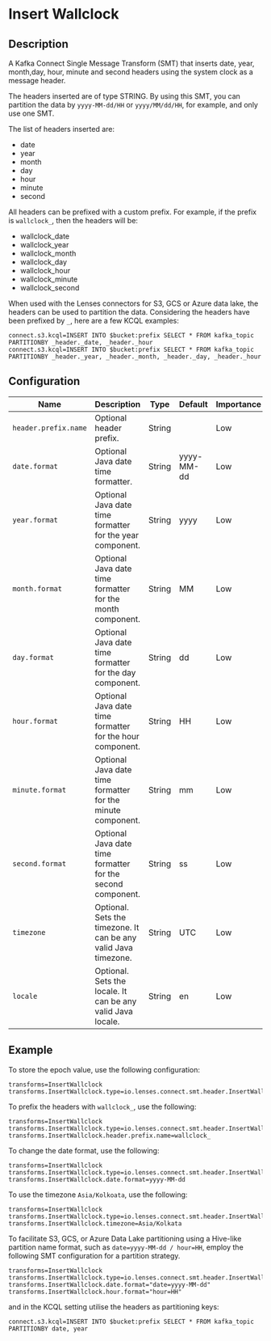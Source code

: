 # Insert Wallclock

## Description

A Kafka Connect Single Message Transform (SMT) that inserts date, year, month,day, hour, minute and second headers using
the system clock as a message header.

The headers inserted are of type STRING. By using this SMT, you can partition the data by `yyyy-MM-dd/HH`
or `yyyy/MM/dd/HH`, for example, and only use one SMT.

The list of headers inserted are:

* date
* year
* month
* day
* hour
* minute
* second

All headers can be prefixed with a custom prefix. For example, if the prefix is `wallclock_`, then the headers will be:

* wallclock_date
* wallclock_year
* wallclock_month
* wallclock_day
* wallclock_hour
* wallclock_minute
* wallclock_second

When used with the Lenses connectors for S3, GCS or Azure data lake, the headers can be used to partition the data.
Considering the headers have been prefixed by `_`, here are a few KCQL examples:

```
connect.s3.kcql=INSERT INTO $bucket:prefix SELECT * FROM kafka_topic PARTITIONBY _header._date, _header._hour
connect.s3.kcql=INSERT INTO $bucket:prefix SELECT * FROM kafka_topic PARTITIONBY _header._year, _header._month, _header._day, _header._hour
```

## Configuration

| Name                 | Description                                                     | Type   | Default    | Importance |
|----------------------|-----------------------------------------------------------------|--------|------------|------------|
| `header.prefix.name` | Optional header prefix.                                         | String |            | Low        |
| `date.format`        | Optional Java date time formatter.                              | String | yyyy-MM-dd | Low        |
| `year.format`        | Optional Java date time formatter for the year component.       | String | yyyy       | Low        |
| `month.format`       | Optional Java date time formatter for the month component.      | String | MM         | Low        |
| `day.format`         | Optional Java date time formatter for the day component.        | String | dd         | Low        |
| `hour.format`        | Optional Java date time formatter for the hour component.       | String | HH         | Low        |
| `minute.format`      | Optional Java date time formatter for the minute component.     | String | mm         | Low        |
| `second.format`      | Optional Java date time formatter for the second component.     | String | ss         | Low        |
| `timezone`           | Optional. Sets the timezone. It can be any valid Java timezone. | String | UTC        | Low        |
| `locale`             | Optional. Sets the locale. It can be any valid Java locale.     | String | en         | Low        |

## Example

To store the epoch value, use the following configuration:

```properties
transforms=InsertWallclock
transforms.InsertWallclock.type=io.lenses.connect.smt.header.InsertWallclockHeaders
```

To prefix the headers with `wallclock_`, use the following:

```properties
transforms=InsertWallclock
transforms.InsertWallclock.type=io.lenses.connect.smt.header.InsertWallclockHeaders
transforms.InsertWallclock.header.prefix.name=wallclock_
```

To change the date format, use the following:

```properties
transforms=InsertWallclock
transforms.InsertWallclock.type=io.lenses.connect.smt.header.InsertWallclockHeaders
transforms.InsertWallclock.date.format=yyyy-MM-dd
```

To use the timezone `Asia/Kolkoata`, use the following:

```properties
transforms=InsertWallclock
transforms.InsertWallclock.type=io.lenses.connect.smt.header.InsertWallclockHeaders
transforms.InsertWallclock.timezone=Asia/Kolkata
```

To facilitate S3, GCS, or Azure Data Lake partitioning using a Hive-like partition name format, such
as `date=yyyy-MM-dd / hour=HH`, employ the following SMT configuration for a partition strategy.

```properties
transforms=InsertWallclock
transforms.InsertWallclock.type=io.lenses.connect.smt.header.InsertWallclockHeaders
transforms.InsertWallclock.date.format="date=yyyy-MM-dd"
transforms.InsertWallclock.hour.format="hour=HH"
```

and in the KCQL setting utilise the headers as partitioning keys:

```properties
connect.s3.kcql=INSERT INTO $bucket:prefix SELECT * FROM kafka_topic PARTITIONBY date, year
```